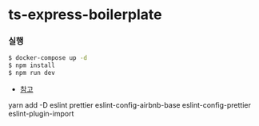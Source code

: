 # ts-express-boilerplate

### 실행


```bash
$ docker-compose up -d
$ npm install
$ npm run dev
```
-   [참고](https://joorrr.tistory.com/25)

yarn add -D eslint
			prettier
			eslint-config-airbnb-base
			eslint-config-prettier
			eslint-plugin-import